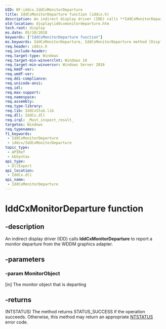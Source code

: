 ```yaml
---
UID: NF:iddcx.IddCxMonitorDeparture
title: IddCxMonitorDeparture function (iddcx.h)
description: An indirect display driver (IDD) calls **IddCxMonitorDeparture** to report a monitor departure from the WDDM graphics adapter.
old-location: display\iddcxmonitordeparture.htm
tech.root: display
ms.date: 05/10/2018
keywords: ["IddCxMonitorDeparture function"]
ms.keywords: IddCxMonitorDeparture, IddCxMonitorDeparture method [Display Devices], display.iddcxmonitordeparture, iddcx/IddCxMonitorDeparture
req.header: iddcx.h
req.include-header: 
req.target-type: Windows
req.target-min-winverclnt: Windows 10
req.target-min-winversvr: Windows Server 2016
req.kmdf-ver: 
req.umdf-ver: 
req.ddi-compliance: 
req.unicode-ansi: 
req.idl: 
req.max-support: 
req.namespace: 
req.assembly: 
req.type-library: 
req.lib: IddCxStub.lib
req.dll: IddCx.dll
req.irql: _Must_inspect_result_
targetos: Windows
req.typenames: 
f1_keywords:
 - IddCxMonitorDeparture
 - iddcx/IddCxMonitorDeparture
topic_type:
 - APIRef
 - kbSyntax
api_type:
 - DllExport
api_location:
 - IddCx.dll
api_name:
 - IddCxMonitorDeparture
---
```


# IddCxMonitorDeparture function

## -description

An indirect display driver (IDD) calls **IddCxMonitorDeparture** to report a monitor departure from the WDDM graphics adapter.

## -parameters

### -param MonitorObject

[in] The monitor object that is departing

## -returns

(NTSTATUS) The method returns STATUS_SUCCESS if the operation succeeds. Otherwise, this method may return an appropriate <a href="/windows-hardware/drivers/kernel/ntstatus-values">NTSTATUS</a> error code.
